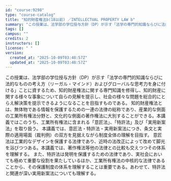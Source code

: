 ```yaml
---
id: "course:9298"
type: "course-catalog"
title: "知的財産権法b(18以前) ／INTELLECTUAL PROPERTY LAW b"
summary: "この授業は、法学部の学位授与方針（DP）が示す「法学の専門的知識ならびに法的なものの考え方（リーガル・マインド）およびグローバルな思考力を身に付ける」ことに資するため、知的財産権法に関する専門知識を修得し、知的財産に関する様々な事象について…"
tags: []
campus: ""
credits: 2
instructors: []
license: " "
version:
  created_at: "2025-10-09T03:48:57Z"
  updated_at: "2025-10-09T03:48:57Z"
---
```


この授業は、法学部の学位授与方針（DP）が示す「法学の専門的知識ならびに法的なものの考え方（リーガル・マインド）およびグローバルな思考力を身に付ける」ことに資するため、知的財産権法に関する専門知識を修得し、知的財産に関する様々な事象について自らの見解を提示し、社会の様々な問題を総合的にとらえ解決策を提示できるようになることを目指すものである。 知的財産権法とは、無体物である情報を保護するための一連の法律の総称であり、産業的な側面の工業所有権法分野と、文化的な側面の著作権法に大別することができる。本講義ではこのうち、工業所有権法に含まれる「意匠法」、「特許法」及び「実用新案法」を取り扱う。 本講義では、意匠法・特許法・実用新案法につき、条文と実際の適用場面（裁判例）の双方を見据えながら制度全体の理解を目指す。 意匠法は工業的なデザインを保護する法律であり、近時の法改正によって改めて脚光を浴びつつある。本講義では、著作権法等他の法律との比較も交えつつその体系を理解する。 また、特許法は発明を保護するための法律であり、実社会においても極めて重要な役割を果たしているほか、工業所有権法の中核的な法律であることから、その保護制度の体系を理解することは重要である。あわせて、特許法と関連が深い実用新案法についても理解する。
